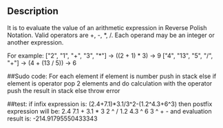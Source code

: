 ## Description
It is to evaluate the value of an arithmetic expression in Reverse Polish Notation.
Valid operators are +, -, *, /. Each operand may be an integer or another expression. 

For example:
["2", "1", "+", "3", "*"] -> ((2 + 1) * 3) -> 9
["4", "13", "5", "/", "+"] -> (4 + (13 / 5)) -> 6

##Sudo code:
For each element
  if element is number
      push in stack
  else if element is operator
      pop 2 elements and do calculation with the operator
      push the result in stack
  else throw error
  
##test:
 if infix expression is: (2.4+7.1)*3.1/3^2-(1.2^4.3+6^3)
 then postfix expression will be: 2.4 7.1 + 3.1 * 3 2 ^ / 1.2 4.3 ^ 6 3 ^ + -
 and evaluation result is: -214.91795550433343


